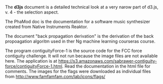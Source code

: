 The **d3js** document is a detailed technical look at a very narow part of d3.js, v. 4 - the selection aspect.

The PhaMod doc is the documentation for a software music synthesizer created from Native Instruments Reaktor.

The document "back propagation derivation" is the derivation of the back propoagation algoritm used in ther Ng machine learning courseras course.

The program contiguityForce-1 is the source code for the FCC force contiguity challenge. It will not run because the image files are not available here. The application is at 	https://s3.amazonaws.com/sabrawer-contiguity-force/contiguityForce-1.html. Read the documentation in the html file for comments. The images for the flags were downloaded as individual files from http://www.famfamfam.com/lab/icons/flags/
